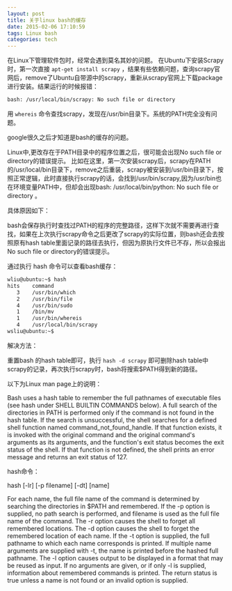 ```yaml
---
layout: post
title: 关于linux bash的缓存
date: 2015-02-06 17:10:59
tags: Linux bash
categories: tech
---
```


在Linux下管理软件包时，经常会遇到莫名其妙的问题。
在Ubuntu下安装Scrapy时，第一次直接 `apt-get install scrapy` ，结果有些依赖问题，查询scrapy官网后，remove了Ubuntu自带源中的scrapy，重新从scrapy官网上下载package进行安装。结果运行的时候报错：

``` bash
bash: /usr/local/bin/scrapy: No such file or directory
```

用 `whereis` 命令查找scrapy，发现在/usr/bin目录下。系统的PATH完全没有问题。

google很久之后才知道是bash的缓存的问题。

Linux中,更改存在于PATH目录中的程序位置之后，很可能会出现No such file or directory的错误提示。
比如在这里，第一次安装scrapy后，scrapy在PATH的/usr/local/bin目录下，remove之后重装，scrapy被安装到/usr/bin目录下，按照正常逻辑，此时直接执行scrapy的话，会找到/usr/bin/scrapy,因为/usr/bin也在环境变量PATH中，但却会出现bash: /usr/local/bin/python: No such file or directory 。

具体原因如下：

bash会保存执行时查找过PATH的程序的完整路径，这样下次就不需要再进行查找，如果在上次执行scrapy命令之后更改了scrapy的实际位置，则bash还会去按照原有hash table里面记录的路径去执行，但因为原执行文件已不存，所以会报出No such file or directory的错误提示。

通过执行 hash 命令可以查看bash缓存：

``` bash
wliu@ubuntu:~$ hash
hits    command
   3    /usr/bin/which
   2    /usr/bin/file
   4    /usr/bin/sudo
   1    /bin/mv
   1    /usr/bin/whereis
   4    /usr/local/bin/scrapy
wsliu@ubuntu:~$
```

解决方法：

重置bash 的hash table即可，执行 `hash -d scrapy` 即可删除hash table中scrapy的记录，再次执行scrapy时，bash将搜索$PATH得到新的路径。

以下为Linux man page上的说明：

Bash uses a hash table to remember the full pathnames of executable files (see hash under SHELL BUILTIN COMMANDS below). A full search of the directories in PATH is performed only if the command is not found in the hash table. If the search is unsuccessful, the shell searches for a defined shell function named command_not_found_handle. If that function exists, it is invoked with the original command and the original command's arguments as its arguments, and the function's exit status becomes the exit status of the shell. If that function is not defined, the shell prints an error message and returns an exit status of 127.

hash命令：

hash [-lr] [-p filename] [-dt] [name]

For each name, the full file name of the command is determined by searching the directories in $PATH and remembered. If the -p option is supplied, no path search is performed, and filename is used as the full file name of the command. The -r option causes the shell to forget all remembered locations. The -d option causes the shell to forget the remembered location of each name. If the -t option is supplied, the full pathname to which each name corresponds is printed. If multiple name arguments are supplied with -t, the name is printed before the hashed full pathname. The -l option causes output to be displayed in a format that may be reused as input. If no arguments are given, or if only -l is supplied, information about remembered commands is printed. The return status is true unless a name is not found or an invalid option is supplied.
